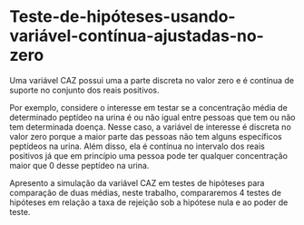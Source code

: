 # Teste-de-hipóteses-usando-variável-contínua-ajustadas-no-zero

Uma variável CAZ possui uma a parte discreta no valor zero e é contínua de suporte no conjunto dos reais positivos. 

Por exemplo, considere o interesse em testar se a concentração média de determinado peptídeo na urina é ou não igual entre pessoas que tem ou não tem determinada doença. Nesse caso, a variável de interesse é discreta no valor zero porque a maior parte das pessoas não tem alguns específicos peptídeos na urina. Além disso, ela é contínua no intervalo dos reais positivos já que em princípio uma pessoa pode ter qualquer concentração maior que 0 desse peptídeo na urina.

Apresento a simulação da variável CAZ em testes de hipóteses para comparação de duas médias, neste trabalho, compararemos 4 testes de hipóteses em relação a taxa de rejeição sob a hipótese nula e ao poder de teste. 
